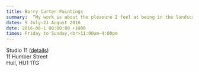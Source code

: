 ```yaml
---
title: Barry Carter Paintings
summary:  “My work is about the pleasure I feel at being in the landscape. I return again and again to my favourite places to take in the endless changes of mood and light.”
dates: 9 July—21 August 2016
date: 2016-08-1 00:00:00 +1000
times: Friday to Sunday,<br>11:00am—4:00pm
---
```


Studio 11 (<a href="http://www.studioeleven.co.uk/exhibitions.html" title="Exhibition details on Studio 11 website">details</a>)<br>
11 Humber Street<br>
Hull, HU1 1TG